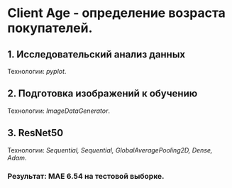 # Client Age - определение возраста покупателей.

## 1. Исследовательский анализ данных
Технологии: *pyplot*. 

## 2. Подготовка изображений к обучению 
Технологии: *ImageDataGenerator*. 

## 3. ResNet50 
Технологии: *Sequential, Sequential, GlobalAveragePooling2D, Dense, Adam*.

### Результат: MAE 6.54 на тестовой выборке.
